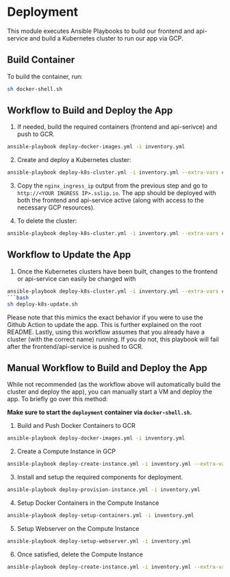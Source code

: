 # Deployment

This module executes Ansible Playbooks to build our frontend and api-service and build a Kubernetes cluster to run our app via GCP.

## Build Container

To build the container, run:

```bash
sh docker-shell.sh
```

## Workflow to Build and Deploy the App

1. If needed, build the required containers (frontend and api-serivce) and push to GCR.

```bash
ansible-playbook deploy-docker-images.yml -i inventory.yml
```


2. Create and deploy a Kubernetes cluster:

```bash
ansible-playbook deploy-k8s-cluster.yml -i inventory.yml --extra-vars cluster_state=present
```

3. Copy the `nginx_ingress_ip` output from the previous step and go to `http://<YOUR INGRESS IP>.sslip.io`. The app should be deployed with both the frontend and api-service active (along with access to the necessary GCP resources).

4. To delete the cluster:
```bash
ansible-playbook deploy-k8s-cluster.yml -i inventory.yml --extra-vars cluster_state=absent
```

## Workflow to Update the App
1. Once the Kubernetes clusters have been built, changes to the frontend or api-service can easily be changed with
```bash
ansible-playbook deploy-k8s-cluster.yml -i inventory.yml --extra-vars cluster_state=absent
```bash
sh deploy-k8s-update.sh
```
Please note that this mimics the exact behavior if you were to use the Github Action to update the app. This is further explained on the root README. Lastly, using this workflow assumes that you already have a cluster (with the correct name) running. If you do not, this playbook will fail after the frontend/api-service is pushed to GCR.

## Manual Workflow to Build and Deploy the App
While not recommended (as the workflow above will automatically build the cluster and deploy the app), you can manually start a VM and deploy the app. To briefly go over this method:

**Make sure to start the ``deployment`` container via `docker-shell.sh`.**

1.  Build and Push Docker Containers to GCR
```bash
ansible-playbook deploy-docker-images.yml -i inventory.yml
```

2. Create a Compute Instance in GCP
```bash
ansible-playbook deploy-create-instance.yml -i inventory.yml --extra-vars cluster_state=present
```

3. Install and setup the required components for deployment.
```bash
ansible-playbook deploy-provision-instance.yml -i inventory.yml
```

4. Setup Docker Containers in the Compute Instance
```bash
ansible-playbook deploy-setup-containers.yml -i inventory.yml
```

5. Setup Webserver on the Compute Instance
```bash
ansible-playbook deploy-setup-webserver.yml -i inventory.yml
```

6. Once satisfied, delete the Compute Instance
```bash
ansible-playbook deploy-create-instance.yml -i inventory.yml --extra-vars cluster_state=absent
```
